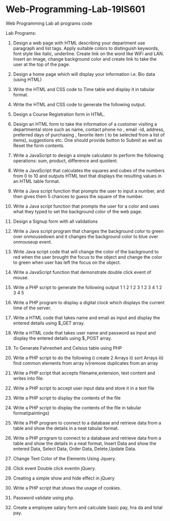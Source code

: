 # Web-Programming-Lab-19IS601

Web Programming Lab all programs code

Lab Programs:

1. Design a web page with HTML describing your department use paragraph and list
   tags. Apply suitable colors to distinguish keywords, font style like italic, underline.
   Create link on the word like WiFi and LAN. Insert an image, change background color
   and create link to take the user at the top of the page.

2. Design a home page which will display your information i.e. Bio data (using HTML)

3. Write the HTML and CSS code to Time table and display it in tabular format.

4. Write the HTML and CSS code to generate the following output.

5. Design a Course Registration form in HTML.

6. Design an HTML form to take the information of a customer visiting a departmental
   store such as name, contact phone no , email -id, address, preferred days of purchasing ,
   favorite item ( to be selected from a list of items), suggestions etc. One should provide
   button to Submit as well as Reset the form contents.

7. Write a JavaScript to design a simple calculator to perform the following operations:
   sum, product, difference and quotient.

8. Write a JavaScript that calculates the squares and cubes of the numbers from 0 to 10
   and outputs HTML text that displays the resulting values in an HTML table format.

9. Write a Java script function that prompts the user to input a number, and then gives
   them 5 chances to guess the square of the number.

10. Write a Java script function that prompts the user for a color and uses what they
    typed to set the background color of the web page.

11. Design a Signup form with all validations

12. Write a Java script program that changes the background color to green over
    onmousedown and it changes the background color to blue over onmouseup event.

13. Write Java script code that will change the color of the background to red when the
    user brought the focus to the object and change the color to green when user has left the
    focus on the object.

14. Write a JavaScript function that demonstrate double click event of mouse.

15. Write a PHP script to generate the following output
    1
    1 2
    1 2 3
    1 2 3 4
    1 2 3 4 5

16. Write a PHP program to display a digital clock which displays the current time of
    the server.

17. Write a HTML code that takes name and email as input and display the entered
    details using $\_GET array.

18. Write a HTML code that takes user name and password as input and display the
    entered details using $\_POST array.

19. To Generate Fahrenheit and Celsius table using PHP

20. Write a PHP script to do the following
    i) create 2 Arrays
    ii) sort Arrays
    iii) find common elements from array
    iv)remove duplicates from an array

21. Write a PHP script that accepts filename,extension, text content and writes into file.

22. Write a PHP script to accept user input data and store it in a text file

23. Write a PHP script to display the contents of the file

24. Write a PHP script to display the contents of the file in tabular format(paintings)

25. Write a PHP program to connect to a database and retrieve data from a table and
    show the details in a neat tabular format.

26. Write a PHP program to connect to a database and retrieve data from a table and
    show the details in a neat format, Insert Data and show the entered Data, Select Data,
    Order Data, Delete,Update Data.

27. Change Text Color of the Elements Using Jquery.

28. Click event Double click eventin jQuery.

29. Creating a simple show and hide effect in jQuery

30. Write a PHP script that shows the usage of cookies.

31. Password validate using php.

32. Create a employee salary form and  calculate basic pay,  hra  da and total pay.

